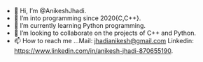 - 👋 Hi, I’m @AnikeshJhadi.
- 👀 I’m into programming since 2020{C,C++}.
- 🌱 I’m currently learning Python programming.
- 💞️ I’m looking to collaborate on the projects of C++ and Python.
- 📫 How to reach me ...Mail: jhadianikesh@gmail.com Linkedin: https://www.linkedin.com/in/anikesh-jhadi-870655190.

<!---
AnikeshJhadi/AnikeshJhadi is a ✨ special ✨ repository because its `README.md` (this file) appears on your GitHub profile.
You can click the Preview link to take a look at your changes.
--->
